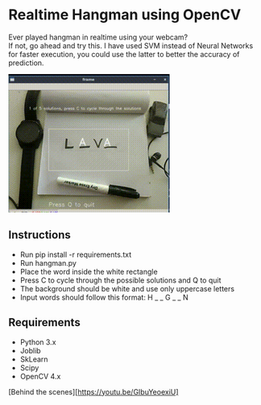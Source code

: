 
# Realtime Hangman using OpenCV
Ever played hangman in realtime using your webcam?<br>
If not, go ahead and try this. I have used SVM instead of Neural Networks for faster execution, you could use the latter to better the accuracy of prediction.

![](showtime.gif)

## Instructions

- Run pip install -r requirements.txt
- Run hangman.py
- Place the word inside the white rectangle
- Press C to cycle through the possible solutions and Q to quit
- The background should be white and use only uppercase letters
- Input words should follow this format: H _ _ G _ _ N 

## Requirements
- Python 3.x
- Joblib
- SkLearn
- Scipy
- OpenCV 4.x

[Behind the scenes][https://youtu.be/GIbuYeoexiU]  

